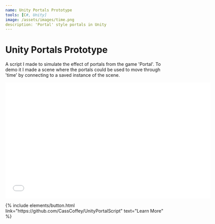 ```yaml
---
name: Unity Portals Prototype
tools: [C#, Unity]
image: /assets/images/time.png
description: 'Portal' style portals in Unity
---
```


# Unity Portals Prototype

A script I made to simulate the effect of portals from the game 'Portal'. To demo it I made a scene where the portals could be used to move through 'time' by connecting to a saved instance of the scene.

<iframe width="640" height="360" src="{{ site.baseurl }}/assets/videos/time.mp4" frameborder="0" allowfullscreen></iframe>

<p class="text-center">
{% include elements/button.html link="https://github.com/CassCoffey/UnityPortalScript" text="Learn More" %}
</p>